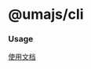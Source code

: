 # @umajs/cli

### Usage

[使用文档](https://umajs.github.io/%E6%96%B0%E6%89%8B%E6%8C%87%E5%8D%97/%E5%BF%AB%E9%80%9F%E5%BC%80%E5%A7%8B.html)